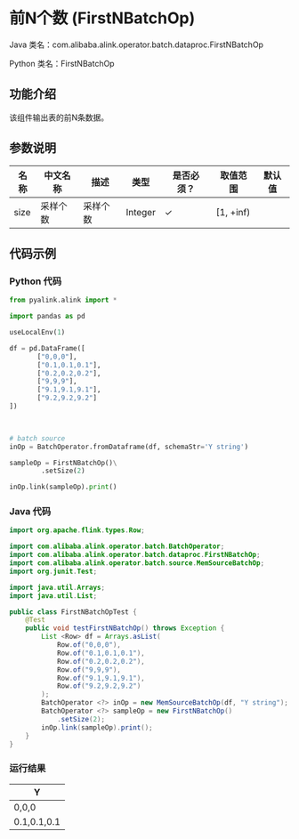 # 前N个数 (FirstNBatchOp)
Java 类名：com.alibaba.alink.operator.batch.dataproc.FirstNBatchOp

Python 类名：FirstNBatchOp


## 功能介绍
该组件输出表的前N条数据。

## 参数说明

| 名称 | 中文名称 | 描述 | 类型 | 是否必须？ | 取值范围 | 默认值 |
| --- | --- | --- | --- | --- | --- | --- |
| size | 采样个数 | 采样个数 | Integer | ✓ | [1, +inf) |  |



## 代码示例
### Python 代码
```python
from pyalink.alink import *

import pandas as pd

useLocalEnv(1)

df = pd.DataFrame([
       ["0,0,0"],
       ["0.1,0.1,0.1"],
       ["0.2,0.2,0.2"],
       ["9,9,9"],
       ["9.1,9.1,9.1"],
       ["9.2,9.2,9.2"]
])
    


# batch source 
inOp = BatchOperator.fromDataframe(df, schemaStr='Y string')

sampleOp = FirstNBatchOp()\
        .setSize(2)

inOp.link(sampleOp).print()

```
### Java 代码
```java
import org.apache.flink.types.Row;

import com.alibaba.alink.operator.batch.BatchOperator;
import com.alibaba.alink.operator.batch.dataproc.FirstNBatchOp;
import com.alibaba.alink.operator.batch.source.MemSourceBatchOp;
import org.junit.Test;

import java.util.Arrays;
import java.util.List;

public class FirstNBatchOpTest {
	@Test
	public void testFirstNBatchOp() throws Exception {
		List <Row> df = Arrays.asList(
			Row.of("0,0,0"),
			Row.of("0.1,0.1,0.1"),
			Row.of("0.2,0.2,0.2"),
			Row.of("9,9,9"),
			Row.of("9.1,9.1,9.1"),
			Row.of("9.2,9.2,9.2")
		);
		BatchOperator <?> inOp = new MemSourceBatchOp(df, "Y string");
		BatchOperator <?> sampleOp = new FirstNBatchOp()
			.setSize(2);
		inOp.link(sampleOp).print();
	}
}
```

### 运行结果


|Y|
|---|
|0,0,0|
|0.1,0.1,0.1|
